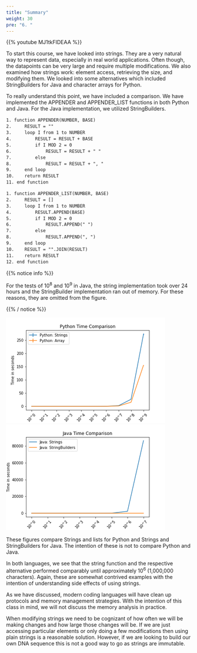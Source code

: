 ```yaml
---
title: "Summary"
weight: 30
pre: "6. "
---
```

{{% youtube MJ1tkFIDEAA %}}

To start this course, we have looked into strings. They are a very natural way to represent data, especially in real world applications. Often though, the datapoints can be very large and require multiple modifications. We also examined how strings work: element access, retrieving the size, and modifying them. We looked into some alternatives which included StringBuilders for Java and character arrays for Python.

To really understand this point, we have included a comparison. We have implemented the APPENDER and APPENDER_LIST functions in both Python and Java. For the Java implementation, we utilized StringBuilders.

 ```tex
 1. function APPENDER(NUMBER, BASE)
 2.     RESULT = ""
 3.     loop I from 1 to NUMBER
 4.         RESULT = RESULT + BASE
 5.         if I MOD 2 = 0
 6.             RESULT = RESULT + " "
 7.         else
 8.             RESULT = RESULT + ", " 
 9.     end loop
 10.    return RESULT
 11. end function
 ```

 ```tex
 1. function APPENDER_LIST(NUMBER, BASE)
 2.     RESULT = []
 3.     loop I from 1 to NUMBER
 4.         RESULT.APPEND(BASE) 
 5.         if I MOD 2 = 0
 6.             RESULT.APPEND(" ") 
 7.         else
 8.             RESULT.APPEND(", ")  
 9.     end loop
 10.    RESULT = "".JOIN(RESULT)
 11.    return RESULT
 12. end function
 ```

{{% notice info %}}

For the tests of 10<sup>8</sup> and 10<sup>9</sup> in Java, the string implementation took over 24 hours and the StringBuilder implementation ran out of memory. For these reasons, they are omitted from the figure. 
 
{{% / notice %}}

![Python Time](../../images/1/315_stringsTime_python.png)
![Java Time](../../images/1/315_stringsTime_java.png)

These figures compare  Strings and lists for Python and Strings and StringBuilders for Java. The intention of these is not to compare Python and Java. 

In both languages, we see that the string function and the respective alternative performed comparably until approximately 10<sup>6</sup> (1,000,000 characters). Again, these are somewhat contrived examples with the intention of understanding side effects of using strings. 

As we have discussed, modern coding languages will have clean up protocols and memory management strategies. With the intention of this class in mind, we will not discuss the memory analysis in practice. 


When modifying strings we need to be cognizant of how often we will be making changes and how large those changes will be. If we are just accessing particular elements or only doing a few modifications then using plain strings is a reasonable solution. However, if we are looking to build our own DNA sequence this is not a good way to go as strings are immutable.



